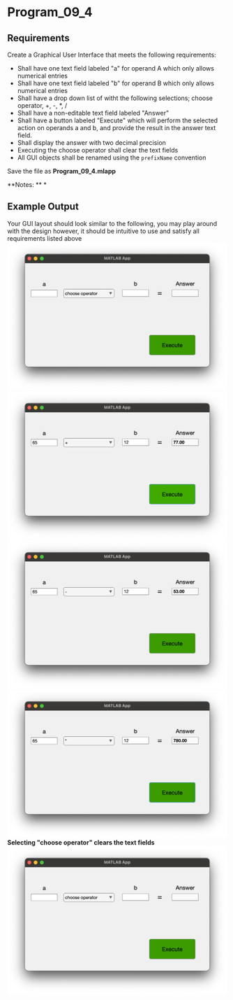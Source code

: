 # Program\_09\_4
## Requirements
Create a Graphical User Interface that meets the following requirements:
* Shall have one text field labeled "a" for operand A which only allows numerical entries
* Shall have one text field labeled "b" for operand B which only allows numerical entries
* Shall have a drop down list of witht the following selections; choose operator, +, -, *, /
* Shall have a non-editable text field labeled "Answer"
* Shall have a button labeled "Execute" which will perform the selected action on operands a and b, and provide the result in the answer text field.
* Shall display the answer with two decimal precision
* Executing the choose operator shall clear the text fields
* All GUI objects shall be renamed using the `prefixName` convention

Save the file as **Program_09_4.mlapp**

**Notes: **
* 

## Example Output
Your GUI layout should look similar to the following, you may play around with the design however, it should be intuitive to use and satisfy all requirements listed above
![Program_09_4_Example_Output_1.png](images/Program_09_4_Example_Output_1.png)
![Program_09_4_Example_Output_2.png](images/Program_09_4_Example_Output_2.png "Program_09_4_Example_Output_2.png")
![Program_09_4_Example_Output_3.png](images/Program_09_4_Example_Output_3.png)
![Program_09_4_Example_Output_4.png](images/Program_09_4_Example_Output_4.png "Program_09_4_Example_Output_4.png")
**Selecting "choose operator" clears the text fields**
![Program_09_4_Example_Output_6.png](images/Program_09_4_Example_Output_6.png "Program_09_4_Example_Output_6.png")